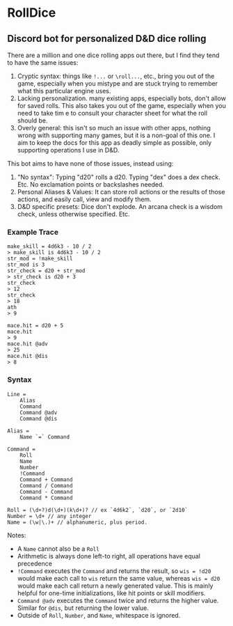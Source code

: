 # RollDice

## Discord bot for personalized D&D dice rolling

There are a million and one dice rolling apps out there, but I find they tend to have the same issues:

1. Cryptic syntax: things like `!...` or `\roll...`, etc., bring you out of the game, especially when you mistype and are stuck trying to remember what this particular engine uses.
2. Lacking personalization. many existing apps, especially bots, don't allow for saved rolls. This also takes you out of the game, especially when you need to take tim e to consult your character sheet for what the roll should be.
3. Overly general: this isn't so much an issue with other apps, nothing wrong with supporting many games, but it is a non-goal of this one. I aim to keep the docs for this app as deadly simple as possible, only supporting operations I use in D&D.

This bot aims to have none of those issues, instead using:

1. "No syntax": Typing "d20" rolls a d20. Typing "dex" does a dex check. Etc. No exclamation points or backslashes needed.
2. Personal Aliases & Values: It can store roll actions or the results of those actions, and easily call, view and modify them.
3. D&D specific presets: Dice don't explode. An arcana check is a wisdom check, unless otherwise specified. Etc.

### Example Trace

```
make_skill = 4d6k3 - 10 / 2
> make_skill is 4d6k3 - 10 / 2
str_mod = !make_skill
str_mod is 3
str_check = d20 + str_mod
> str_check is d20 + 3
str_check
> 12
str_check
> 18
ath
> 9

mace.hit = d20 + 5
mace.hit
> 9
mace.hit @adv
> 25
mace.hit @dis
> 8
```

### Syntax

```
Line =
    Alias
    Command
    Command @adv
    Command @dis

Alias =
    Name `=` Command

Command =
    Roll
    Name
    Number
    !Command
    Command + Command
    Command / Command
    Command - Command
    Command * Command

Roll = (\d+?)d(\d+)(k\d+)? // ex `4d6k2`, `d20`, or `2d10`
Number = \d+ // any integer
Name = (\w|\.)+ // alphanumeric, plus period.
```

Notes:

- A `Name` cannot also be a `Roll`
- Arithmetic is always done left-to right, all operations have equal precedence
- `!Command` executes the `Command` and returns the result, so `wis = !d20` would make each call to `wis` return the same value, whereas `wis = d20` would make each call return a newly generated value. This is mainly helpful for one-time initializations, like hit points or skill modifiers.
- `Command @adv` executes the `Command` twice and returns the higher value. Similar for `@dis`, but returning the lower value.
- Outside of `Roll`, `Number`, and `Name`, whitespace is ignored.
